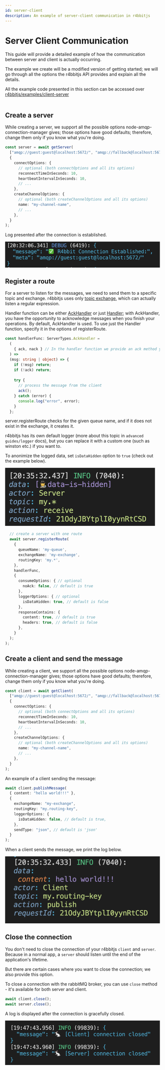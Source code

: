 ```yaml
---
id: server-client
description: An example of server-client communication in r4bbitjs
---
```


# Server Client Communication

This guide will provide a detailed example of how the communication between server and client is actually occurring.

The example we create will be a modified version of getting started; we will go through all the options the r4bbitjs API provides and explain all the details.

<div class="alert alert--primary" role="alert">
  All the example code presented in this section can be accessed over <a href="https://github.com/r4bbitjs/r4bbitjs/blob/dev/examples/client-server/index.ts">r4bbitjs/examples/client-server</a>
</div>
<br />

## Create a server

While creating a server, we support all the possible options node-amqp-connection-manager gives; those options have good defaults; therefore, change them only if you know what you're doing.

```ts
const server = await getServer(
  ["amqp://guest:guest@localhost:5672/", "amqp://fallback@localhost:5672/"],
  {
    connectOptions: {
      // optional (both connectOptions and all its options)
      reconnectTimeInSeconds: 10,
      heartbeatIntervalInSeconds: 10,
      // ...
    },
    createChannelOptions: {
      // optional (both createChannelOptions and all its options)
      name: "my-channel-name",
      // ...
    },
  }
);
```

Log presented after the connection is established.

![An example that displays log of establishing the connection](./assets/server-client/connection-established-log.png)

## Register a route

For a server to listen for the messages, we need to send them to a specific topic and exchange.
r4bbitjs uses only [topic exchange](https://www.cloudamqp.com/blog/rabbitmq-topic-exchange-explained.html#:~:text=Topic%20exchange%20is%20a%20built,to%20one%20or%20more%20queues.), which can actually listen a regular expression.

Handler function can be either [AckHandler](/docs/api-reference/server#ackhandler) or just [Handler](/docs/api-reference/server#handler); with AckHandler, you have the opportunity to acknowledge messages when you finish your operations. By default, AckHandler is used. To use just the Handler function, specify it in the options of registerRoute.

```ts
const handlerFunc: ServerTypes.AckHandler =
  (
    { ack, nack } // In the handler function we provide an ack method you can use to acknowledge the message.
  ) =>
  (msg: string | object) => {
    if (!msg) return;
    if (!ack) return;

    try {
      // process the message from the client
      ack();
    } catch (error) {
      console.log("error", error);
    }
  };
```

server.registerRoute checks for the given queue name, and if it does not exist in the exchange, it creates it.

r4bbitjs has its own default logger (more about this topic in `advanced guides/logger` docs), but you can replace it with a custom one (such as winston etc.) if you want to.

To anonimize the logged data, set `isDataHidden` option to `true` (check out the example below).

![An example that displays anoymous logs](./assets/server-client/anonymous-log.png)

```ts
  // create a server with one route
  await server.registerRoute(
    {
      queueName: 'my-queue',
      exchangeName: 'my-exchange',
      routingKey: 'my.*',
    },
    handlerFunc,
    {
      consumeOptions: { // optional
        noAck: false, // default is true
      },
      loggerOptions: { // optional
        isDataHidden: true, // default is false
      },
      responseContains: {
        content: true, // default is true
        headers: true, // default is false
      },
    }
  );
);
```

## Create a client and send the message

While creating a client, we support all the possible options node-amqp-connection-manager gives; those options have good defaults; therefore, change them only if you know what you're doing.

```ts
const client = await getClient(
  ["amqp://guest:guest@localhost:5672/", "amqp://fallback@localhost:5672/"],
  {
    connectOptions: {
      // optional (both connectOptions and all its options)
      reconnectTimeInSeconds: 10,
      heartbeatIntervalInSeconds: 10,
      // ...
    },
    createChannelOptions: {
      // optional (both createChannelOptions and all its options)
      name: "my-channel-name",
      // ...
    },
  }
);
```

An example of a client sending the message:

```ts
await client.publishMessage(
  { content: "hello world!!!" },
  {
    exchangeName: "my-exchange",
    routingKey: "my.routing-key",
    loggerOptions: {
      isDataHidden: false, // default is true,
    },
    sendType: "json", // default is 'json'
  }
);
```

When a client sends the message, we print the log below.

![An example that displays log of publishing a message](./assets/server-client/publish-log.png)

## Close the connection

You don't need to close the connection of your r4bbitjs `client` and `server`. Because in a normal app, a `server` should listen until the end of the application's lifetime.

But there are certain cases where you want to close the connection; we also provide this option.

To close a connection with the rabbitMQ broker, you can use `close` method - it's available for both server and client.

```ts
await client.close();
await server.close();
```

A log is displayed after the connection is gracefully closed.

![An example that displays log of closing the connection](./assets/server-client/connection-closed-log.png)
